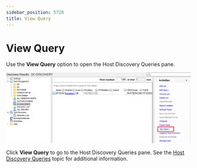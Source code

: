 ```yaml
---
sidebar_position: 5728
title: View Query
---
```


# View Query

Use the **View Query** option to open the Host Discovery Queries pane.

![View Query option on Activities pane](../../../../../../../static/images/AccessAnalyzer_12.0/Content/Resources/Images/EnterpriseAuditor/Admin/HostManagement/ViewQuery.png "View Query option on Activities pane")

Click **View Query** to go to the Host Discovery Queries pane. See the [Host Discovery Queries](../../HostDiscovery/Queries "Host Discovery Queries") topic for additional information.